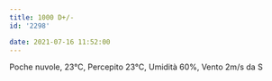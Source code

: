```yaml
---
title: 1000 D+/-
id: '2298'

date: 2021-07-16 11:52:00
---
```


Poche nuvole, 23°C, Percepito 23°C, Umidità 60%, Vento 2m/s da S
<!-- more -->
<!-- ![image](/images/2021/08/20210716-activity-map.png) -->
